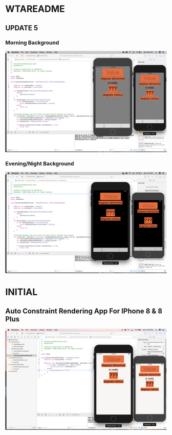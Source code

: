 # WTAREADME

## UPDATE 5
### Morning Background
![Morning background](Image/MorningBackground.png)

### Evening/Night Background
![Evening and Night Background](Image/EveningNightBackground.png)

# INITIAL 
## Auto Constraint Rendering App For IPhone 8 & 8 Plus
![auto constraint image](Image/autoConstraintRenderingImage.png)
